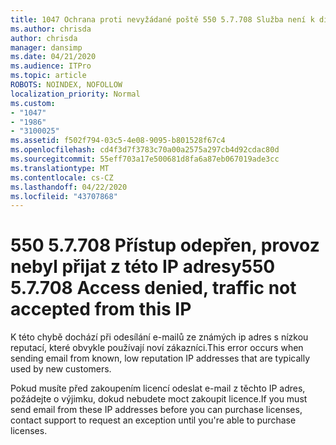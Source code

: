 ```yaml
---
title: 1047 Ochrana proti nevyžádané poště 550 5.7.708 Služba není k dispozici. Přístup byl odepřen, provoz nebyl přijat z této IP adresy
ms.author: chrisda
author: chrisda
manager: dansimp
ms.date: 04/21/2020
ms.audience: ITPro
ms.topic: article
ROBOTS: NOINDEX, NOFOLLOW
localization_priority: Normal
ms.custom:
- "1047"
- "1986"
- "3100025"
ms.assetid: f502f794-03c5-4e08-9095-b801528f67c4
ms.openlocfilehash: cd4f3d7f3783c70a00a2575a297cb4d92cdac80d
ms.sourcegitcommit: 55eff703a17e500681d8fa6a87eb067019ade3cc
ms.translationtype: MT
ms.contentlocale: cs-CZ
ms.lasthandoff: 04/22/2020
ms.locfileid: "43707868"
---
```

# <a name="550-57708-access-denied-traffic-not-accepted-from-this-ip"></a><span data-ttu-id="1980b-103">550 5.7.708 Přístup odepřen, provoz nebyl přijat z této IP adresy</span><span class="sxs-lookup"><span data-stu-id="1980b-103">550 5.7.708 Access denied, traffic not accepted from this IP</span></span>

<span data-ttu-id="1980b-104">K této chybě dochází při odesílání e-mailů ze známých ip adres s nízkou reputací, které obvykle používají noví zákazníci.</span><span class="sxs-lookup"><span data-stu-id="1980b-104">This error occurs when sending email from known, low reputation IP addresses that are typically used by new customers.</span></span>

<span data-ttu-id="1980b-105">Pokud musíte před zakoupením licencí odeslat e-mail z těchto IP adres, požádejte o výjimku, dokud nebudete moct zakoupit licence.</span><span class="sxs-lookup"><span data-stu-id="1980b-105">If you must send email from these IP addresses before you can purchase licenses, contact support to request an exception until you're able to purchase licenses.</span></span>
